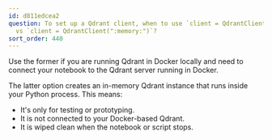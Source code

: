 ```yaml
---
id: d811edcea2
question: To set up a Qdrant client, when to use `client = QdrantClient("http://localhost:6333")`
  vs `client = QdrantClient(":memory:")`?
sort_order: 440
---
```


Use the former if you are running Qdrant in Docker locally and need to connect your notebook to the Qdrant server running in Docker.

The latter option creates an in-memory Qdrant instance that runs inside your Python process. This means:

- It's only for testing or prototyping.
- It is not connected to your Docker-based Qdrant.
- It is wiped clean when the notebook or script stops.